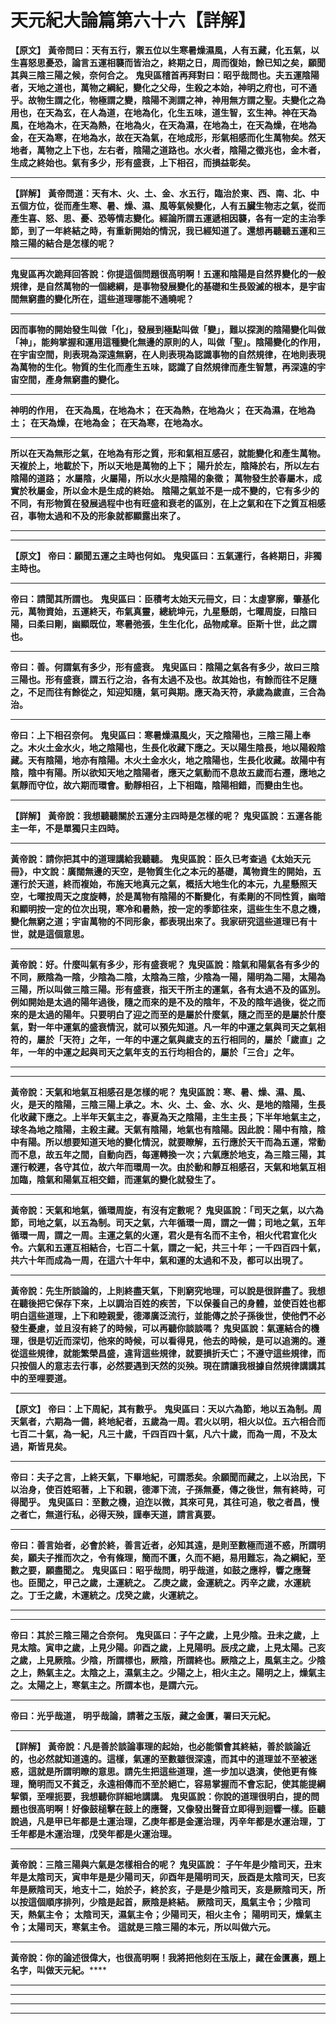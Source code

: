 # 天元紀大論篇第六十六【詳解】

**【原文】**
**黃帝問曰：天有五行，禦五位以生寒暑燥濕風，人有五藏，化五氣，以生喜怒思憂恐，論言五運相襲而皆治之，終期之日，周而復始，餘已知之矣，願聞其與三陰三陽之候，奈何合之。**
**鬼臾區稽首再拜對曰：昭乎哉問也。夫五運陰陽者，天地之道也，萬物之綱紀，變化之父母，生殺之本始，神明之府也，可不通乎。故物生謂之化，物極謂之變，陰陽不測謂之神，神用無方謂之聖。夫變化之為用也，在天為玄，在人為道，在地為化，化生五味，道生智，玄生神。神在天為風，在地為木，在天為熱，在地為火，在天為濕，在地為土，在天為燥，在地為金，在天為寒，在地為水，故在天為氣，在地成形，形氣相感而化生萬物矣。然天地者，萬物之上下也，左右者，陰陽之道路也。水火者，陰陽之徵兆也，金木者，生成之終始也。氣有多少，形有盛衰，上下相召，而損益彰矣。**
****
**【詳解】**
**黃帝問道：天有木、火、土、金、水五行，臨治於東、西、南、北、中五個方位，從而產生寒、暑、燥、濕、風等氣候變化，人有五臟生物志之氣，從而產生喜、怒、思、憂、恐等情志變化。經論所謂五運遞相因襲，各有一定的主治季節，到了一年終結之時，有重新開始的情況，我已經知道了。還想再聽聽五運和三陰三陽的結合是怎樣的呢？**
****
**鬼叟區再次跪拜回答說：你提這個問題很高明啊！五運和陰陽是自然界變化的一般規律，是自然萬物的一個總綱，是事物發展變化的基礎和生長毀滅的根本，是宇宙間無窮盡的變化所在，這些道理哪能不通曉呢？**
****
**因而事物的開始發生叫做「化」，發展到極點叫做「變」，難以探測的陰陽變化叫做「神」，能夠掌握和運用這種變化無邊的原則的人，叫做「聖」。陰陽變化的作用，在宇宙空間，則表現為深遠無窮，在人則表現為認識事物的自然規律，在地則表現為萬物的生化。物質的生化而產生五味，認識了自然規律而產生智慧，再深遠的宇宙空間，產身無窮盡的變化。**
****
**神明的作用，**
**在天為風，在地為木；**
**在天為熱，在地為火；**
**在天為濕，在地為土；**
**在天為燥，在地為金；**
**在天為寒，在地為水。**
****
**所以在天為無形之氣，在地為有形之質，形和氣相互感召，就能變化和產生萬物。**
**天複於上，地載於下，所以天地是萬物的上下；**
**陽升於左，陰降於右，所以左右陰陽的道路；**
**水屬陰，火屬陽，所以水火是陰陽的象徵；**
**萬物發生於春屬木，成實於秋屬金，所以金木是生成的終始。**
**陰陽之氣並不是一成不變的，它有多少的不同，有形物質在發展過程中也有旺盛和衰老的區別，在上之氣和在下之質互相感召，事物太過和不及的形象就都顯露出來了。**
****
****
**【原文】**
**帝曰：願聞五運之主時也何如。**
**鬼臾區曰：五氣運行，各終期日，非獨主時也。**
****
**帝曰：請聞其所謂也。**
**鬼臾區曰：臣積考太始天元冊文，曰：太虛寥廓，肇基化元，萬物資始，五運終天，布氣真靈，總統坤元，九星懸朗，七曜周旋，曰陰曰陽，曰柔曰剛，幽顯既位，寒暑弛張，生生化化，品物咸章。臣斯十世，此之謂也。**
****
**帝曰：善。何謂氣有多少，形有盛衰。**
**鬼臾區曰：陰陽之氣各有多少，故曰三陰三陽也。形有盛衰，謂五行之治，各有太過不及也。故其始也，有餘而往不足隨之，不足而往有餘從之，知迎知隨，氣可與期。應天為天符，承歲為歲直，三合為治。**
****
**帝曰：上下相召奈何。**
**鬼臾區曰：寒暑燥濕風火，天之陰陽也，三陰三陽上奉之。木火土金水火，地之陰陽也，生長化收藏下應之。天以陽生陰長，地以陽殺陰藏。天有陰陽，地亦有陰陽。木火土金水火，地之陰陽也，生長化收藏。故陽中有陰，陰中有陽。所以欲知天地之陰陽者，應天之氣動而不息故五歲而右遷，應地之氣靜而守位，故六期而環會。動靜相召，上下相臨，陰陽相錯，而變由生也。**
****
**【詳解】**
**黃帝說：我想聽聽關於五運分主四時是怎樣的呢？**
**鬼臾區說：五運各能主一年，不是單獨只主四時。**
****
**黃帝說：請你把其中的道理講給我聽聽。**
**鬼臾區說：臣久已考查過《太始天元冊》，中文說：廣闊無邊的天空，是物質生化之本元的基礎，萬物資生的開始，五運行於天道，終而複始，布施天地真元之氣，概括大地生化的本元，九星懸照天空，七曜按周天之度旋轉，於是萬物有陰陽的不斷變化，有柔剛的不同性質，幽暗和顯明按一定的位次出現，寒冷和暑熱，按一定的季節往來，這些生生不息之機，變化無窮之道；宇宙萬物的不同形象，都表現出來了。我家研究這些道理已有十世，就是這個意思。**
****
**黃帝說：好。什麼叫氣有多少，形有盛衰呢？**
**鬼臾區說：陰氣和陽氣各有多少的不同，厥陰為一陰，少陰為二陰，太陰為三陰，少陰為一陽，陽明為二陽，太陽為三陽，所以叫做三陰三陽。形有盛衰，指天干所主的運氣，各有太過不及的區別。例如開始是太過的陽年過後，隨之而來的是不及的陰年，不及的陰年過後，從之而來的是太過的陽年。只要明白了迎之而至的是屬於什麼氣，隨之而至的是屬於什麼氣，對一年中運氣的盛衰情況，就可以預先知道。凡一年的中運之氣與司天之氣相符的，屬於「天符」之年，一年的中運之氣與歲支的五行相同的，屬於「歲直」之年，一年的中運之起與司天之氣年支的五行均相合的，屬於「三合」之年。**
****
****
**黃帝說：天氣和地氣互相感召是怎樣的呢？**
**鬼臾區說：寒、暑、燥、濕、風、火，是天的陰陽，三陰三陽上承之。木、火、土、金、水、火、是地的陰陽，生長化收藏下應之。上半年天氣主之，春夏為天之陰陽，主生主長；下半年地氣主之，球冬為地之陰陽，主殺主藏。天氣有陰陽，地氣也有陰陽。因此說：陽中有陰，陰中有陽。所以想要知道天地的變化情況，就要瞭解，五行應於天干而為五運，常動而不息，故五年之間，自動向西，每運轉換一次；六氣應於地支，為三陰三陽，其運行較遲，各守其位，故六年而環周一次。由於動和靜互相感召，天氣和地氣互相加臨，陰氣和陽氣互相交錯，而運氣的變化就發生了。**
****
**黃帝說：天氣和地氣，循環周旋，有沒有定數呢？**
**鬼臾區說：「司天之氣，以六為節，司地之氣，以五為制。司天之氣，六年循環一周，謂之一備；司地之氣，五年循環一周，謂之一周。主運之氣的火運，君火是有名而不主令，相火代君宣化火令。六氣和五運互相結合，七百二十氣，謂之一紀，共三十年；一千四百四十氣，共六十年而成為一周，在這六十年中，氣和運的太過和不及，都可以出現了。**
****
**黃帝說：先生所談論的，上則終盡天氣，下則窮究地理，可以說是很詳盡了。我想在聽後把它保存下來，上以調治百姓的疾苦，下以保養自己的身體，並使百姓也都明白這些道理，上下和睦親愛，德澤廣泛流行，並能傳之於子孫後世，使他們不必發生憂慮，並且沒有終了的時候，可以再聽你談談嗎？**
**鬼臾區說：氣運結合的機理，很是切近而深切，他來的時候，可以看得見，他去的時候，是可以追溯的。遵從這些規律，就能繁榮昌盛，違背這些規律，就要損折夭亡；不遵守這些規律，而只按個人的意志去行事，必然要遇到天然的災殃。現在請讓我根據自然規律講講其中的至哩要道。**
****
**【原文】**
**帝曰：上下周紀，其有數乎。**
**鬼臾區曰：天以六為節，地以五為制。周天氣者，六期為一備，終地紀者，五歲為一周。君火以明，相火以位。五六相合而七百二十氣，為一紀，凡三十歲，千四百四十氣，凡六十歲，而為一周，不及太過，斯皆見矣。**
****
**帝曰：夫子之言，上終天氣，下畢地紀，可謂悉矣。余願聞而藏之，上以治民，下以治身，使百姓昭著，上下和親，德澤下流，子孫無憂，傳之後世，無有終時，可得聞乎。**
**鬼臾區曰：至數之機，迫迮以微，其來可見，其往可追，敬之者昌，慢之者亡，無道行私，必得天殃，謹奉天道，請言真要。**
****
**帝曰：善言始者，必會於終，善言近者，必知其遠，是則至數極而道不惑，所謂明矣，願夫子推而次之，令有條理，簡而不匱，久而不絕，易用難忘，為之綱紀，至數之要，願盡聞之。**
**鬼臾區曰：昭乎哉問，明乎哉道，如鼓之應桴，響之應聲也。臣聞之，甲己之歲，土運統之。**
**乙庚之歲，金運統之。丙辛之歲，水運統之。丁壬之歲，木運統之。戊癸之歲，火運統之。**
****
****
**帝曰：其於三陰三陽之合奈何。**
**鬼臾區曰：子午之歲，上見少陰。丑未之歲，上見太陰。寅申之歲，上見少陽。卯酉之歲，上見陽明。辰戌之歲，上見太陽。己亥之歲，上見厥陰。少陰，所謂標也，厥陰，所謂終也。厥陰之上，風氣主之。少陰之上，熱氣主之。太陰之上，濕氣主之。少陽之上，相火主之。陽明之上，燥氣主之。太陽之上，寒氣主之。所謂本也，是謂六元。**
****
**帝曰：光乎哉道，**
**明乎哉論，請著之玉版，藏之金匱，署曰天元紀。**
****
**【詳解】**
**黃帝說：凡是善於談論事理的起始，也必能領會其終結，善於談論近的，也必然就知道遠的。這樣，氣運的至數雖很深遠，而其中的道理並不至被迷惑，這就是所謂明瞭的意思。請先生把這些道理，進一步加以退演，使他更有條理，簡明而又不貧乏，永遠相傳而不至於絕亡，容易掌握而不會忘記，使其能提綱挈領，至哩扼要，我想聽你詳細地講講。**
**鬼臾區說：你說的道理很明白，提的問題也很高明啊！好像鼓槌擊在鼓上的應聲，又像發出聲音立即得到迴響一樣。臣聽說過，凡是甲已年都是土運治理，乙庚年都是金運治理，丙辛年都是水運治理，丁壬年都是木運治理，戊癸年都是火運治理。**
****
**黃帝說：三陰三陽與六氣是怎樣相合的呢？**
**鬼臾區說：**
**子午年是少陰司天，丑末年是太陰司天，寅申年是是少陽司天，卯酉年是陽明司天，辰酉是太陰司天，巳亥年是厥陰司天，地支十二，始於子，終於亥，子是是少陰司天，亥是厥陰司天，所以按這個順序排列，少陰是起首，厥陰是終結。**
**厥陰司天，風氣主令；少陰司天，熱氣主令；**
**太陰司天，濕氣主令；少陽司天，相火主令；**
**陽明司天，燥氣主令；太陽司天，寒氣主令。**
**這就是三陰三陽的本元，所以叫做六元。**
****
**黃帝說：你的論述很偉大，也很高明啊！我將把他刻在玉版上，藏在金匱裏，題上名字，叫做天元紀。******
****
****
****
****


